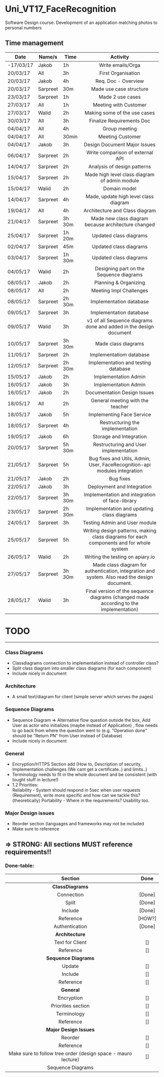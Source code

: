 # Uni_VT17_FaceRecognition
Software Design course. Development of an application matching photos to personal numbers

## Time management

| Date       | Name/s  | Time | Activity |
| ------------- | -------- | -------- |  :--------: |
| -17/03/17 | Jakob | 1h | Write emails/Orga |
| 20/03/17 | All | 3h | First Organisation |
| 20/03/17 | Jakob | 4h | Req. Doc - Overview |
| 20/03/17 | Sarpreet | 30m | Made use case structure |
| 23/03/17 | Sarpreet | 1h | Made 2 use cases |
| 27/03/17 | All | 1h | Meeting with Customer |
| 27/03/17 | Walid | 2h | Making some of the use cases |
| 30/03/17 | All | 3h | Finalize Requirements Doc |
| 04/04/17 | All | 4h | Group meeting |
| 04/04/17 | All | 30min | Meeting Customer |
| 04/04/17 | Jakob | 3h | Design Document Major Issues |
| 06/04/17 | Sarpreet | 2h | Write comparison of external API |
| 14/04/17 | Sarpreet | 2h | Analysis of design patterns |
| 15/04/17 | Sarpreet | 2h | Made high level class diagram of admin module|
| 15/04/17 | Walid | 2h | Domain model |
| 14/04/17 | Sarpreet | 4h | Made, update high level class diagram |
| 19/04/17 | All | 4h | Architecture and Class diagram |
| 21/04/17 | Sarpreet | 3h 30m | Made new class diagram because architecture changed |
| 25/04/17 | Sarpreet | 1h 20m | Updated class diagrams |
| 02/04/17 | Sarpreet | 45m | Updated class diagrams |
| 03/04/17 | Sarpreet | 1h 30m | Updated class diagrams |
| 04/05/17 | Walid | 2h | Designing part on the Sequence diagrams |
| 08/05/17 | Jakob | 2h | Planning & Organizing |
| 08/05/17 | All | 2h | Meeting Impl Challenges |
| 08/05/17 | Sarpreet | 2h 30m | Implementation database |
| 09/05/17 | Sarpreet | 3h | Implementation database |
| 09/05/17 | Walid | 3h | v1 of all Sequence diagrams done and added in the design document |
| 10/05/17 | Sarpreet | 3h 30m | Made class diagrams |
| 11/05/17 | Sarpreet | 2h | Implementatiom database |
| 12/05/17 | Sarpreet | 2h 30m | Implementation and testing database |
| 15/05/17 | Jakob | 2h | Implementation Admin |
| 16/05/17 | Jakob | 3h | Implementation Admin |
| 16/05/17 | Jakob | 2h | Documentation Design Issues |
| 18/05/17 | All | 2h | General meeting with the teacher |
| 18/05/17 | Jakob | 5h | Implementing Face Service |
| 18/05/17 | Sarpreet | 4h | Restructuring the implementation |
| 19/05/17 | Jakob | 6h | Storage and Integration |
| 20/05/17 | Sarpreet | 5h 30m | Restructuring and User implementation |
| 21/05/17 | Sarpreet | 5h | Bug fixes and Utils, Admin, User, FaceRecognition-api modules integration |
| 21/05/17 | Jakob | 2h | Bug fixes |
| 22/05/17 | Jakob | 3h | Deployment and Integration |
| 22/05/17 | Sarpreet | 3h 30m | Implementation and integration of face-library |
| 23/05/17 | Sarpreet | 2h 30m | Implementation and updating class diagrams |
| 24/05/17 | Sarpreet | 3h | Testing Admin and User module |
| 25/05/17 | Sarpreet | 5h | Writing design patterns, making class diagrams for each components and for whole system|
| 26/05/17 | Walid | 2h | Writing the testing on apiary.io |
| 27/05/17 | Sarpreet |3h 30m | Made class diagram for authentication, integration and system. Also read the design document. |
| 28/05/17 | Walid | 3h | Final version of the sequence diagrams (changed made according to the implementation)
# TODO
-----------------------------------

### Class Diagrams
* Classdiagrams connection to implementation instead of controller class?
* Split class diagram into smaller class diagrams (for each component)
* Include nicely in document

### Architecture
* A small text/diagram for client (simple server which serves the pages)

### Sequence Diagrams
* Sequence Diagram => Alternative flow question outside the box, Add User as actor who initializes (maybe instead of Application) , flow needs to go back from where the question went to (e.g. "Operation done" should be "Return PN" from User instead of Database)
* Include nicely in document

### General
* Encryption/HTTPS Section add (How to, Description of security, Implementation challenges (We cant get a certificate..) and limits..)
* Terminology needs to fit in the whole document and be consistent (with tought stuff in lecture!)
* 1.2 Priorities:  
Reliability - System should respond in 5sec when user requests (Requirement), write more specific and how can we tackle this? (theoretically)
Portability - Where in the requirements? Usability too.

### Major Design issues
* Reorder section (languages and frameworks may not be included
* Make sure to reference

## **=> STRONG: All sections MUST reference requirements!!**

### Done-table:

| Section | Done |
| :-------------: |:-------------:|
| **ClassDiagrams** |  |
| Connection | [Done] |
| Split | [Done] |
| Include | [Done] |
| Reference | [HOW?] |
| Authentication | [Done] |
| **Architecture** |  |
| Text for Client | [] |
| Reference | [] |
| **Sequence Diagrams** |  |
| Update | [] |
| Include | [] |
| Reference | [] |
| **General** |  |
| Encryption | [] |
| Priorities section | [] |
| Terminology | [] |
| Reference | [] |
| **Major Design Issues** | |
| Reorder | [] |
| Reference | [] |
| Make sure to follow tree order (design space - mauro lecture) | [] |
| Sequence Diagrams |
